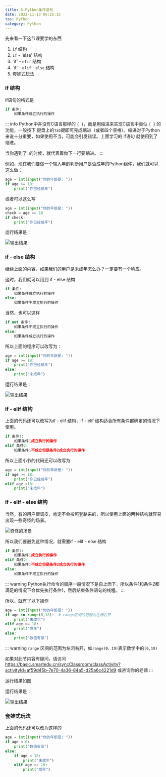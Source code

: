 ```yaml
---
title: 5-Python条件语句
date: 2022-11-13 00:25:15
tas: Python
category: Python
---
```


先来看一下这节课要学的东西

1.  `if` 结构
2.  `if` - 'else' 结构
3.  'if' - `elif` 结构
4.  'if' - `elif` - `else` 结构
5.  套娃式玩法

### if 结构
if语句的格式是
```python
if 条件:
    如果条件成立执行的操作
```
::: info 
Python中并没有C语言那样的 `{ }`，而是用缩进来实现C语言中类似 `{ }` 的功能，一般按下 键盘上的`Tab`键即可完成缩进（或者四个空格）。缩进对于Python来说十分重要，如果使用不当，可能会引发错误。上面学习的 if语句 就使用到了缩进。

当你遇到了`:`的时候，就代表着你下一行要缩进。
::: 

例如，现在我们要做一个输入年龄判断用户是否成年的Python组件，我们就可以这么做：

```python
age = int(input("你的年龄是: "))
if age >= 18:
    print("你已经成年")
```
或者可以这么写
```python
age = int(input("你的年龄是: "))
check = age >= 18
if check:
    print("你已经成年")
```

运行结果是：

![输出结果](https://image.hestudio.org/img/2022/12/11/6395a04c9b467.jpg)

### if - else 结构
继续上面的内容，如果我们的用户是未成年怎么办？一定要有一个响应。

这时，我们就可以用到 if - else 结构

```python
if 条件:
    如果条件成立执行的操作
else:
    如果条件不成立执行的操作
```
当然，也可以这样
```python
if not 条件:
    如果条件不成立执行的操作
else:
    如果条件成立执行的操作
```
所以上面的程序可以改写为：
```python
age = int(input("你的年龄是: "))
if age >= 18:
    print("你已经成年")
else:
    print("未成年")
```

运行结果是：

![输出结果](https://image.hestudio.org/img/2022/12/11/6395a04e5cf36.jpg)

### if - elif 结构
上面的代码还可以改写为if - elif 结构，if - elif 结构适合所有条件都确定的情况下使用。
```python
if 条件1:
    如果条件1成立执行的操作
elif 条件2:
    如果条件1不成立但是条件2成立执行的操作
```

所以上面小节的代码还可以改写为
```python
age = int(input("你的年龄是: "))
if age >= 18:
    print("你已经成年")
elif age <18:
    print("未成年")
```

### if - elif - else 结构
当然，有的用户很调皮，肯定不会按照套路来的，所以使用上面的两种结构就容易出现一些奇怪的场景。

![奇怪的场景](https://image.hestudio.org/img/2022/12/11/6395a04fc3624.jpg)

所以我们要避免这种情况，就需要if - elif - else 结构

```python
if 条件1:
    如果条件1成立执行的操作
elif 条件2:
    如果条件1不成立但是条件2成立执行的操作
else:
    如果条件不成立执行的操作
```
::: warning 
Python执行命令的顺序一般情况下是自上而下，所以条件1和条件2都满足的情况下会优先执行条件1，然后结束条件语句的线程。
::: 

所以，就有了以下操作
```python
age = int(input("你的年龄是: "))
if age in range(0,18):  # range区间的范围为左闭右开
    print("未成年")
elif age >= 18:
    print("成年")
else:
    print("数值有误")
```
::: warning 
`range` 区间的范围为左闭右开，如`range(0，19)`表示数学中的`[0,19)`

如果对此节内容有疑问，请访问 https://basic.smartedu.cn/syncClassroom/classActivity?activityId=af59d45b-7e70-4a36-84a5-d25a6c4221d9 或咨询你的老师
::: 

运行结果如图

运行结果是：

![输出结果](https://image.hestudio.org/img/2022/12/11/6395a0513213a.jpg)

### 套娃式玩法
上面的代码还可以改为这样的
```python
age = int(input("你的年龄是: "))
if age < 0:
    print("数值有误")
else:
    if age < 18:
        print("未成年")
    elif age >= 18:
        print("成年")
```